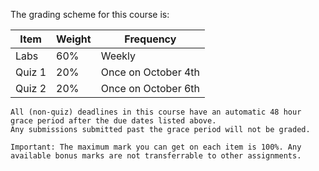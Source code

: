 The grading scheme for this course is:

| Item   | Weight | Frequency           |
|--------|--------|---------------------|
| Labs   | 60%    | Weekly              |
| Quiz 1 | 20%    | Once on October 4th |
| Quiz 2 | 20%    | Once on October 6th |


```{attention} 
All (non-quiz) deadlines in this course have an automatic 48 hour grace period after the due dates listed above.
Any submissions submitted past the grace period will not be graded.
```

```{note}
Important: The maximum mark you can get on each item is 100%. Any available bonus marks are not transferrable to other assignments.
```
